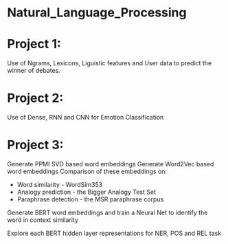 # Natural_Language_Processing

# Project 1:
  Use of Ngrams, Lexicons, Liguistic features and User data
  to predict the winner of debates.
  
# Project 2:
  Use of Dense, RNN and CNN for Emotion Classification

# Project 3:
  Generate PPMI SVD based word embeddings
  Generate Word2Vec based word embeddings
  Comparison of these embeddings on:
  * Word similarity - WordSim353
  * Analogy prediction - the Bigger Analogy Test Set
  * Paraphrase detection - the MSR paraphrase corpus
  
  Generate BERT word embeddings and train a Neural Net 
  to identify the word in context similarity
  
  Explore each BERT hidden layer representations for 
  NER, POS and REL task
